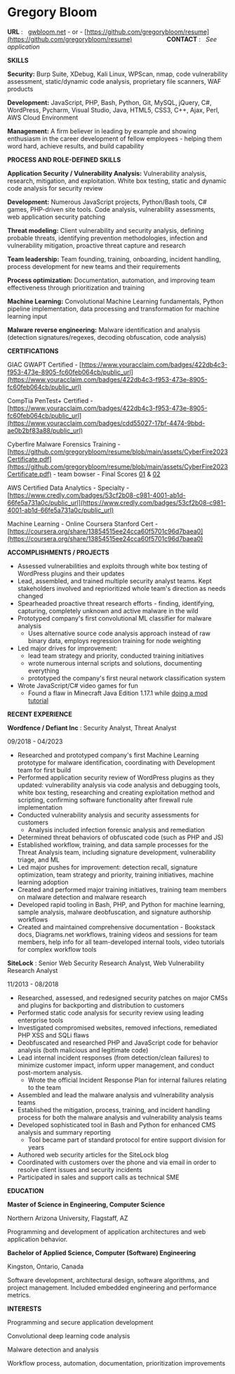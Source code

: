 Gregory Bloom
============

**URL** : &nbsp; [gwbloom.net](http://gwbloom.net) - or - [https://github.com/gregorybloom/resume](https://github.com/gregorybloom/resume) &nbsp;&nbsp;&nbsp;&nbsp;&nbsp;&nbsp;&nbsp;&nbsp;&nbsp;&nbsp;&nbsp;&nbsp;&nbsp;&nbsp;&nbsp;&nbsp;&nbsp;&nbsp; **CONTACT** : &nbsp; _See application_

**SKILLS**

**Security:** Burp Suite, XDebug, Kali Linux, WPScan, nmap, code vulnerability assessment, static/dynamic code analysis, proprietary file scanners, WAF products

**Development:** JavaScript, PHP, Bash, Python, Git, MySQL, jQuery, C#, WordPress, Pycharm, Visual Studio, Java, HTML5, CSS3, C++, Ajax, Perl, AWS Cloud Environment

**Management:** A firm believer in leading by example and showing enthusiasm in the career development of fellow employees - helping them word hard, achieve results, and build capability

**PROCESS AND ROLE-DEFINED SKILLS**

**Application Security / Vulnerability Analysis:** Vulnerability analysis, research, mitigation, and exploitation.  White box testing, static and dynamic code analysis for security review

**Development:** Numerous JavaScript projects, Python/Bash tools, C# games, PHP-driven site tools.  Code analysis, vulnerability assessments, web application security patching

**Threat modeling:** Client vulnerability and security analysis, defining probable threats, identifying prevention methodologies, infection and vulnerability mitigation, proactive threat capture and research

**Team leadership:** Team founding, training, onboarding, incident handling, process development for new teams and their requirements

**Process optimization:** Documentation, automation, and improving team effectiveness through prioritization and training

**Machine Learning:** Convolutional Machine Learning fundamentals, Python pipeline implementation, data processing and transformation for machine learning input

**Malware reverse engineering:** Malware identification and analysis (detection signatures/regexes, decoding obfuscation, code analysis)

**CERTIFICATIONS**

GIAC GWAPT Certified - [https://www.youracclaim.com/badges/422db4c3-f953-473e-8905-fc60feb064cb/public_url](https://www.youracclaim.com/badges/422db4c3-f953-473e-8905-fc60feb064cb/public_url)

CompTia PenTest+ Certified - [https://www.youracclaim.com/badges/422db4c3-f953-473e-8905-fc60feb064cb/public_url](https://www.youracclaim.com/badges/cdd55027-17bf-4474-9bbd-ae0b2bf83a88/public_url)

Cyberfire Malware Forensics Training - [https://github.com/gregorybloom/resume/blob/main/assets/CyberFire2023Certificate.pdf](https://github.com/gregorybloom/resume/blob/main/assets/CyberFire2023Certificate.pdf) - team bowser - Final Scores [01](https://github.com/gregorybloom/resume/blob/main/assets/CyberFire2023FinalScores01.PNG) & [02](https://github.com/gregorybloom/resume/blob/main/assets/CyberFire2023FinalScores02.PNG)


AWS Certified Data Analytics - Specialty - [https://www.credly.com/badges/53cf2b08-c981-4001-ab1d-66fe5a731a0c/public_url](https://www.credly.com/badges/53cf2b08-c981-4001-ab1d-66fe5a731a0c/public_url)

Machine Learning - Online Coursera Stanford Cert - [https://coursera.org/share/13854515ee24cca60f5701c96d7baea0](https://coursera.org/share/13854515ee24cca60f5701c96d7baea0)


**ACCOMPLISHMENTS / PROJECTS**

 - Assessed vulnerabilities and exploits through white box testing of WordPress plugins and their updates
 - Lead, assembled, and trained multiple security analyst teams.  Kept stakeholders involved and reprioritized whole team's direction as needs changed
 - Spearheaded proactive threat research efforts - finding, identifying, capturing, completely unknown and active malware in the wild
 - Prototyped company's first convolutional ML classifier for malware analysis
   - Uses alternative source code analysis approach instead of raw binary data, employs regression training for node weighting
 - Led major drives for improvement:
   - lead team strategy and priority, conducted training initiatives
   - wrote numerous internal scripts and solutions, documenting everything
   - prototyped the company's first neural network classification system
 - Wrote JavaScript/C# video games for fun
   - Found a flaw in Minecraft Java Edition 1.17.1 while [doing a mod tutorial](https://github.com/gregorybloom/FDZTutorialMod)




**RECENT EXPERIENCE**

**Wordfence / Defiant Inc** :
Security Analyst, Threat Analyst

09/2018 - 04/2023

 - Researched and prototyped company's first Machine Learning prototype for malware identification, coordinating with Development team for first build
 - Performed application security review of WordPress plugins as they updated: vulnerability analysis via code analysis and debugging tools, white box testing, researching and creating exploitation method and scripting, confirming software functionality after firewall rule implementation
 - Conducted vulnerability analysis and security assessments for customers
   - Analysis included infection forensic analysis and remediation
 - Determined threat behaviors of obfuscated code (such as PHP and JS)
 - Established workflow, training, and data sample processes for the Threat Analysis team, including signature development, vulnerability triage, and ML
 - Led major pushes for improvement: detection recall, signature optimization, team strategy and priority, training initiatives, machine learning adoption
 - Created and performed major training initiatives, training team members on malware detection and malware research
 - Developed rapid tooling in Bash, PHP, and Python for machine learning, sample analysis, malware deobfuscation, and signature authorship workflows
 - Created and maintained comprehensive documentation - Bookstack docs, Diagrams.net workflows, training videos and sessions for team members, help info for all team-developed internal tools, video tutorials for complex workflow tools

**SiteLock** :
Senior Web Security Research Analyst, Web Vulnerability Research Analyst

11/2013 - 08/2018

- Researched, assessed, and redesigned security patches on major CMSs and plugins for backporting and distribution to customers
- Performed static code analysis for security review using leading enterprise tools
- Investigated compromised websites, removed infections, remediated PHP XSS and SQLi flaws
- Deobfuscated and researched PHP and JavaScript code for behavior analysis (both malicious and legitimate code)
- Lead internal incident responses (from detection/clean failures) to minimize customer impact, inform upper management, and conduct post-mortem analysis.
  - Wrote the official Incident Response Plan for internal failures relating to the team
- Assembled and lead the malware analysis and vulnerability analysis teams
- Established the mitigation, process, training, and incident handling process for both the malware analysis and vulnerability analysis teams
- Developed sophisticated tool in Bash and Python for enhanced CMS analysis and summary reporting
  - Tool became part of standard protocol for entire support division for years
- Authored web security articles for the SiteLock blog
- Coordinated with customers over the phone and via email in order to resolve client issues and security incidents
- Participated in sales and support calls as technical SME

**EDUCATION**

**Master of Science in Engineering, Computer Science**

Northern Arizona University, Flagstaff, AZ

Programming and development of application architectures and web application behavior.

**Bachelor of Applied Science, Computer (Software) Engineering**

Kingston, Ontario, Canada

Software development, architectural design, software algorithms, and project management.  Included embedded engineering and performance metrics.

**INTERESTS**

Programming and secure application development

Convolutional deep learning code analysis

Malware detection and analysis

Workflow process, automation, documentation, prioritization improvements
